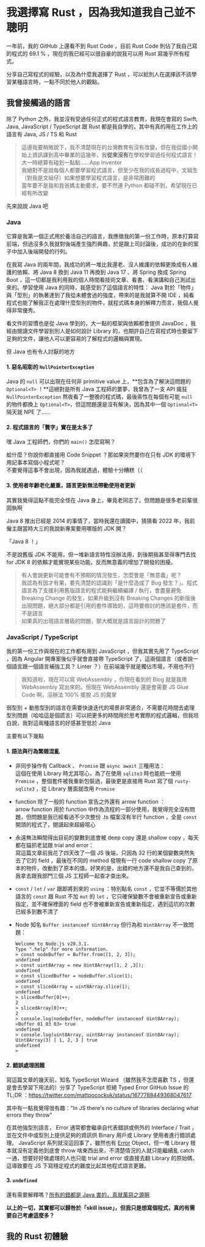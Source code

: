 # 我選擇寫 Rust ，因為我知道我自己並不聰明

一年前，我的 GitHub 上還看不到 Rust Code ，目前 Rust Code 則佔了我自己寫的程式的 69.1 % ，現在的我已經可以很自豪的說我可以用 Rust 寫幾乎所有程式。

分享自己寫程式的經驗，以及為什麼我選擇了 Rust ，可以給別人在選擇該不該學習某種語言時，一點不同於他人的觀點。

## 我曾接觸過的語言

除了 Python 之外，我並沒有受過任何正式的程式語言教育，我現在會寫的 Swift, Java, JavaScript / TypeScript 跟 Rust 都是我自學的，其中有真的用在工作上的語言有 Java, JS / TS 和 Rust

> 這邊我要稍微說下，我不清楚現在的台灣教育有沒有改變，但在我從國小開始上資訊課到高中畢業的這幾年，我**從來沒有**在學校學習過任何程式語言！  
> 大一時總算有碰到一點點......App Inventor  
> 我絕對不是說每個人都要學習程式語言，但至少在我的成長過程中，文組生（對我是文組仔）如果想要學習程式語言，是非常困難的  
> 當年要不是我和我爸媽主動要求，要不然連 Python 都碰不到，希望現在已經有所改變

先來說說 Java 吧

### Java

它算是我第一個正式用於養活自己的語言，我應徵我的第一份工作時，原本打算寫前端，但過沒多久我就對後端產生強烈興趣，於是跟上司討論後，成功的在新的案子中加入後端開發的行列。

在我寫 Java 的兩年間，我成功的將一堆比我還老、沒人維護的依賴更換成有人維護的依賴、將 Java 8 換到 Java 11 再換到 Java 17 、將 Spring 換成 Spring Boot ，這一切都是我利用我的個人時間看技術文章、看書、看演講和自己測試出來的。學習使用 Java 的同時，我感受到了這個語言的特性： Java 對於「物件」與「型別」的執著達到了我從未體會過的強度，帶來的是我就算不開 IDE ，純看程式也能了解我正在處理什麼型別的物件，就程式碼本身的解釋力而言，我個人覺得非常優秀。

看文件的習慣也是從 Java 學到的，大一點的框架與依賴都會提供 JavaDoc ，我經由閱讀文件學習到別人是如何設計 Library 的，也期許自己在寫程式時也要留下足夠的文件，讓他人可以更容易的了解程式的邏輯與實現。

但 Java 也有令人討厭的地方

#### 1. 惡名昭彰的 `NullPointerException`

Java 的 `null` 可以出現在任何非 primitive value 上，**包含為了解決這問題的 `Optional<T>` ！**這絕對是所有 Java 工程師的噩夢，我曾為了一支 API 瘋狂 `NullPointerException` 熬夜看了一整晚的程式碼，最後索性在每個有可能 `null` 的物件都換上 `Optional<T>`，但這問題還是沒有解決，因為其中一個 `Optional<T>` 隔天就 NPE 了......

#### 2. 程式語言的「贅字」實在是太多了

嘿 Java 工程師們，你們的 `main()` 怎麼寫啊？

蛤什麼？你說你都直接用 Code Snippet ？那如果突然要你在只有 JDK 的環境下用記事本寫個小程式呢？  
不要覺得這事不會出現，因為我就遇過，體驗十分糟糕（（

#### 3. 使用者年齡老化嚴重，語言更新無法帶動使用者更新

其實我覺得這點不能完全怪在 Java 身上，畢竟老同志了。但問題是很多老前輩很固執啊

Java 8 推出已經是 2014 的事情了，當時我還在讀國中，猜猜看 2022 年，我前僱主跟當時大三的我說新專案要用哪版的 JDK 開？

「Java 8 ！」

不是說舊版 JDK 不能用，但一堆新語言特性沒辦法用，到後期我甚至得專門去找 for JDK 8 的依賴才能實現某些功能，反而無意義的增加了開發的困擾。

> 有人會說更新可能會有不預期的情況發生，怎麼會是「無意義」呢？  
> 我認為有因才有果，要先清楚的認識到「是什麼造成了 Bug 發生？」。程式語言為了支援利用舊版語言的程式能夠繼續編譯 / 執行，會盡量避免 Breaking Change 的發生，如果升級到沒有 Breaking Changes 的新版後出現問題，絕大部分都是引用的套件導致的，這時要檢討的應該是套件，而不是語言  
> 如果真的出現語言層級的問題，那大概就是語言設計的問題了

### JavaScript / TypeScript

我的第一份工作與現在的工作都有用到 JavaScript ，但我其實先用了 TypeScript ，因為 Angular 開專案後似乎就會直接帶 TypeScript 了，這兩個語言（或者說一個語言跟一個語言補強工具？ Linter ？）在前端幾乎就是獨佔市場，不用也不行

> 我知道啦，現在可以寫 WebAssembly ，你現在看到的 Blog 就是我用 WebAssembly 寫出來的。但現在 WebAssembly 還是會需要 JS Glue Code 啊，沒辦法 100% 擺脫 JS 的魔掌

弱型別 + 動態型別的語言在需要快速迭代的場景非常適合，不需要花時間去處理型別問題（哈哈這是個謊言）可以把更多的時間用於思考實際的程式邏輯，但我坦白說，我對這兩種語言的好感甚至低於 Java

主要有以下幾點

#### 1. 語法與行為繁雜混亂

-   非同步操作有 Callback 、 `Promise` 跟 `async await` 三種用法：  
    這個在使用 Library 時尤其噁心，為了在使用 `sqlite3` 時也能統一使用 `Promise` ，整個套件被我重新包裝過，最後更是直接用 Rust 寫了個 `rusty-sqlite3` ，從 Library 層面就改用 `Promise`

-   function 除了一般的 function 宣告之外還有 arrow function ：  
    arrow function 用於 function 中作為流程的一部分使用，我覺得完全沒有問題，但問題是我已經看過不少次整份 .ts 檔案沒有半行 function ，全是 `const` 開頭的程式了，閱讀起來超級噁心

-   永遠無法瞬間得出目前的變數到底會被 deep copy 還是 shallow copy ，每天都在貓抓老鼠跟 trial and error：  
    寫這篇文章前我花了四天改了一個 JS 後端，只因為 32 行的某個變數突然失去了它的 field ，最後在不同的 method 發現有一行 code shallow copy 了原本的物件，改動到了原本的值。好笑的是，出錯的地方還不是我自己查到的，我拿去跟我部門三個 JS 工程師一起查才查出來。

-   `const` / `let` / `var` 跟即將到來的 `using` ：特別點名 `const` ，它並不等價於其他語言的 `const` 跟 Rust 不加 `mut` 的 `let` ，它只確保變數不會被重新宣告或重新指定，並不確保裡面的 field 也不會被重新宣告或重新指定，遇到這坑的次數已經多到數不清了

-   Node 知名 `Buffer instanceof Uint8Array` 但行為和 `Uint8Array` 不一致問題：

    ```
    Welcome to Node.js v20.3.1.
    Type ".help" for more information.
    > const nodeBuffer = Buffer.from([1, 2, 3]);
    undefined
    > const uint8Array = new Uint8Array([1, 2 ,3]);
    undefined
    > const slicedBuffer = nodeBuffer.slice(1);
    undefined
    > const slicedArray = uint8Array.slice(1);
    undefined
    > slicedBuffer[0]++;
    2
    > slicedArray[0]++;
    2
    > console.log(nodeBuffer, nodeBuffer instanceof Uint8Array);
    <Buffer 01 03 03> true
    undefined
    > console.log(uint8Array, uint8Array instanceof Uint8Array);
    Uint8Array(3) [ 1, 2, 3 ] true
    undefined
    >
    ```

#### 2. 錯誤處理困難

寫這篇文章的幾天前，知名 TypeScript Wizard （雖然我不怎麼喜歡 TS ，但還是會去學習下用法的）分享了 TypeScript 拒絕 Typed Error GitHub Issue 的 TL;DR ：https://twitter.com/mattpocockuk/status/1677788449368047617

其中有一點我覺得很有趣："In JS there's no culture of libraries declaring what errors they throw"

在其他強型別語言， Error 通常都會繼承自代表錯誤或例外的 Interface / Trait ，並在文件中或型別上提供足夠的資訊供 Binary 用戶或 Library 使用者進行錯誤處理。 JavaScript 系列就沒這回事了，雖然也有 [Error](https://developer.mozilla.org/en-US/docs/Web/JavaScript/Reference/Global_Objects/Error) Object，但一堆 Library 根本就沒有定義他到底會 throw 啥東西出來，不清楚情況的人就只能繼續亂 catch 一通，想要好好做處理的人也只能 trial and error 或直接去翻 Library 的原始碼，這導致要在 JS 下寫穩定程式的難度比起其他程式語言更難。

#### 3. `undefined`

還有需要解釋嗎？[所有的錯都是 Java 害的，真就萬惡之源啊](https://twitter.com/BrendanEich/status/1271998084642246657?s=20)

**以上的一切，其實都可以歸咎於「skill issue」，但我只是想寫個程式，真的有需要自己考慮這麼多？**

## 我的 Rust 初體驗
